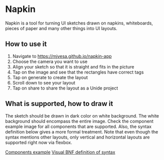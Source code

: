 # Napkin

Napkin is a tool for turning UI sketches drawn on napkins, whiteboards, pieces of paper and many other things
into UI layouts.

## How to use it

1. Navigate to https://mjvesa.github.io/napkin-app
2. Choose the camera you want to use
3. Align your sketch so that it is straight and fits in the picture
4. Tap on the image and see that the rectangles have correct tags
5. Tap on generate to create the layout
6. Scroll down to see your layout
7. Tap on share to share the layout as a Unide project

## What is supported, how to draw it

The sketch should be drawn in dark color on white background. The white
background should encompass the entire image. Check the component example
image for all components that are supported. Also, the syntax definition below
gives a more formal treatment. Note that even though the syntax mentions
other layouts, only vertical and horizontal layouts are supported right now
via flexbox.

[Components example](image/components_example.png)
[Visual BNF definition of syntax](image/napkin_vbnf_syntax.png)
